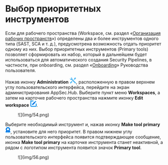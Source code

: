# Выбор приоритетных инструментов

Если для рабочего пространства (Workspace, см. раздел «[Организация рабочих пространств](../organisation%20of%20workspaces/#_1)») определены два и более инструментов одного типа (SAST, SCA и т. д.), предусмотрена возможность отдать приоритет одному из них. Выбор приоритетных инструментов (Primary tools) позволяет сформировать их набор, который в дальнейшем будет использоваться для автоматического создания Security Pipelines, в частности, при onboarding, см. раздел «[Onboarding](../../ug/on-boarding/#on-boarding-appsechub)» Руководства пользователя.

Нажав иконку **Administration** ![](img/1.png), расположенную в правом верхнем углу пользовательского интерфейса, перейдите на экран администрирования AppSec.Hub. Выберите пункт меню **Workspaces**, а затем на карточке рабочего пространства нажмите иконку **Edit workspace** ![](img/edit.png).

<figure markdown>![](img/54.png)</figure>

Выберите необходимый инструмент и, нажав иконку **Make tool primary** ![](img/55.png), установите для него приоритет. В правом нижнем углу пользовательского интерфейса появится подтверждающее сообщение, иконка **Make tool primary** на карточке инструмента станет неактивной, а рядом с логотипом инструмента появится значок **Primary tool**.

<figure markdown>![](img/56.png)</figure>